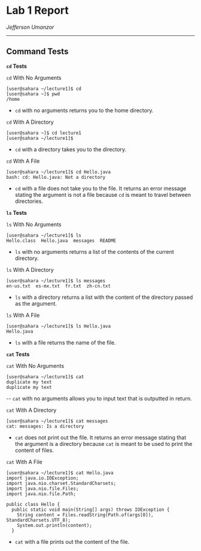# Lab 1 Report
*Jefferson Umanzor*

---

## Command Tests
**`cd` Tests**

`cd` With No Arguments
```
[user@sahara ~/lecture1]$ cd
[user@sahara ~]$ pwd
/home
```
- `cd` with no arguments returns you to the home directory.

`cd` With A Directory
```
[user@sahara ~]$ cd lecture1
[user@sahara ~/lecture1]$
```
- `cd` with a directory takes you to the directory.

`cd` With A File
```
[user@sahara ~/lecture1]$ cd Hello.java
bash: cd: Hello.java: Not a directory
```
- `cd` with a file does not take you to the file. It returns an error message stating the argument is not a file because `cd` is meant to travel between directories.

**`ls` Tests**

`ls` With No Arguments
```
[user@sahara ~/lecture1]$ ls
Hello.class  Hello.java  messages  README
```
- `ls` with no arguments returns a list of the contents of the current directory.

`ls` With A Directory
```
[user@sahara ~/lecture1]$ ls messages
en-us.txt  es-mx.txt  fr.txt  zh-cn.txt
```
- `ls` with a directory returns a list with the content of the directory passed as the argument.

`ls` With A File
```
[user@sahara ~/lecture1]$ ls Hello.java
Hello.java
```
- `ls` with a file returns the name of the file.

**`cat` Tests**

`cat` With No Arguments
```
[user@sahara ~/lecture1]$ cat
duplicate my text
duplicate my text
```
-- `cat` with no arguments allows you to input text that is outputted in return.

`cat` With A Directory
```
[user@sahara ~/lecture1]$ cat messages
cat: messages: Is a directory
```
- `cat` does not print out the file. It returns an error message stating that the argument is a directory because `cat` is meant to be used to print the content of files.

`cat` With A File
```
[user@sahara ~/lecture1]$ cat Hello.java
import java.io.IOException;
import java.nio.charset.StandardCharsets;
import java.nio.file.Files;
import java.nio.file.Path;

public class Hello {
  public static void main(String[] args) throws IOException {
    String content = Files.readString(Path.of(args[0]), StandardCharsets.UTF_8);    
    System.out.println(content);
  }
```
- `cat` with a file prints out the content of the file.
